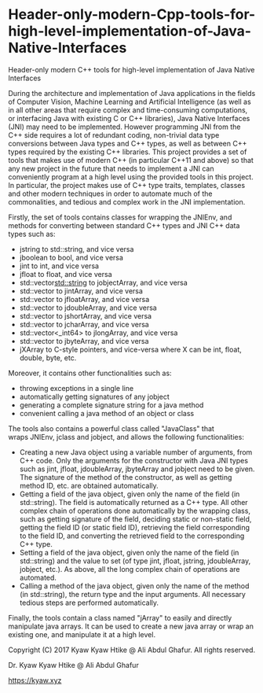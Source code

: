 # Header-only-modern-Cpp-tools-for-high-level-implementation-of-Java-Native-Interfaces
Header-only modern C++ tools for high-level implementation of Java Native Interfaces

During the architecture and implementation of Java applications in the fields of Computer Vision, Machine Learning and Artificial Intelligence (as well as in all other areas that require complex and time-consuming computations, or interfacing Java with existing C or C++ libraries), Java Native Interfaces (JNI) may need to be implemented. However programming JNI from the C++ side requires a lot of redundant coding, non-trivial data type conversions between Java types and C++ types, as well as between C++ types required by the existing C++ libraries. This project provides a set of tools that makes use of modern C++ (in particular C++11 and above) so that any new project in the future that needs to implement a JNI can conveniently program at a high level using the provided tools in this project. In particular, the project makes use of C++ type traits, templates, classes and other modern techniques in order to automate much of the commonalities, and tedious and complex work in the JNI implementation.

Firstly, the set of tools contains classes for wrapping the JNIEnv, and methods for converting between standard C++ types and JNI C++ data types such as:

- jstring to std::string, and vice versa
- jboolean to bool, and vice versa
- jint to int, and vice versa
- jfloat to float, and vice versa
- std::vector<std::string> to jobjectArray, and vice versa
- std::vector<int> to jintArray, and vice versa
- std::vector<float> to jfloatArray, and vice versa
- std::vector<double> to jdoubleArray, and vice versa
- std::vector<short> to jshortArray, and vice versa
- std::vector<unsigned short> to jcharArray, and vice versa
- std::vector<_int64> to jlongArray, and vice versa
- std::vector<signed char> to jbyteArray, and vice versa
- jXArray to C-style pointers, and vice-versa where X can be int, float, double, byte, etc.

Moreover, it contains other functionalities such as:

- throwing exceptions in a single line
- automatically getting signatures of any jobject
- generating a complete signature string for a java method
- convenient calling a java method of an object or class

The tools also contains a powerful class called "JavaClass" that wraps JNIEnv, jclass and jobject, and allows the following functionalities:

- Creating a new Java object using a variable number of arguments, from C++ code. Only the arguments for the constructor with Java JNI types such as jint, jfloat, jdoubleArray, jbyteArray and jobject need to be given. The signature of the method of the constructor, as well as getting method ID, etc. are obtained automatically.
- Getting a field of the java object, given only the name of the field (in std::string). The field is automatically returned as a C++ type. All other complex chain of operations done automatically by the wrapping class, such as getting signature of the field, deciding static or non-static field, getting the field ID (or static field ID), retrieving the field corresponding to the field ID, and converting the retrieved field to the corresponding C++ type.
- Setting a field of the java object, given only the name of the field (in std::string) and the value to set (of type jint, jfloat, jstring, jdoubleArray, jobject, etc.). As above, all the long complex chain of operations are automated.
- Calling a method of the java object, given only the name of the method (in std::string), the return type and the input arguments. All necessary tedious steps are performed automatically.

Finally, the tools contain a class named "jArray" to easily and directly manipulate java arrays. It can be used to create a new java array or wrap an existing one, and manipulate it at a high level.


Copyright (C) 2017 Kyaw Kyaw Htike @ Ali Abdul Ghafur. All rights reserved.

Dr. Kyaw Kyaw Htike @ Ali Abdul Ghafur

https://kyaw.xyz

